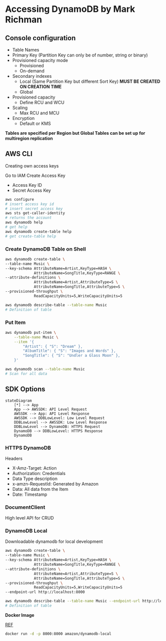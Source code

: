 # Accessing DynamoDB by Mark Richman

## Console configuration

* Table Names
* Primary Key (Partition Key can only be of number, string or binary)
* Provisioned capacity mode
    * Provisioned
    * On-demand 
* Secondary indexes
    * Local (Same Partition Key but different Sort Key) **MUST BE CREATED ON CREATION TIME**
    * Global 
* Provisioned capacity
    * Define RCU and WCU
* Scaling
    * Max RCU and MCU 
* Encryption
    * Default or KMS

**Tables are specified per Region but Global Tables can be set up for multiregion replication**

## AWS CLI

Creating own access keys

Go to IAM
Create Access Key
* Access Key ID
* Secret Access Key

```sh
aws configure
# insert access key id
# insert secret access key
aws sts get-caller-identity
# returns the account
aws dynamodb help
# get help
aws dynamodb create-table help
# get create-table help
```

### Create DynamoDB Table on Shell

```sh
aws dynamodb create-table \
--table-name Music \
--key-schema AttributeName=Artist,KeyType=HASH \
             AttributeName=SongTitle,KeyType=RANGE \
--attribute-definitions \
             AttributeName=Artist,AttributeType=S \
             AttributeName=SongTitle,AttributeType=S \
--provisioned-throughput \
             ReadCapacityUnits=5,WriteCapacityUnits=5

aws dynamodb describe-table --table-name Music
# Definition of table
```

### Put Item

```sh
aws dynamodb put-item \
    --table-name Music \
    --item '{
        "Artist": { "S": "Dream" },
        "AlbumTitle": { "S": "Images and Words" },
        "SongTitle": { "S": "Undler a Glass Moon" },
    }'

aws dynamodb scan --table-name Music
# Scan for all data
```

## SDK Options

```mermaid
stateDiagram
    [*] --> App
    App --> AWSSDK: API Level Request
    AWSSDK --> App: API Level Response
    AWSSDK --> DDBLowLevel: Low Level Request
    DDBLowLevel --> AWSSDK: Low Level Response
    DDBLowLevel --> DynamoDB: HTTPS Request
    DynamoDB --> DDBLowLevel: HTTPS Response
    DynamoDB
```

### HTTPS DynamoDB

Headers

* X-Amz-Target: Action
* Authorization: Credentials
* Data Type description
* x-amzn-RequestId: Generated by Amazon
* Data: All data from the Item
* Date: Timestamp

### DocumentClient

High level API for CRUD

### DynamoDB Local

Downloadable dynamodb for local development

```sh
aws dynamodb create-table \
--table-name Music \
--key-schema AttributeName=Artist,KeyType=HASH \
             AttributeName=SongTitle,KeyType=RANGE \
--attribute-definitions \
             AttributeName=Artist,AttributeType=S \
             AttributeName=SongTitle,AttributeType=S \
--provisioned-throughput \
             ReadCapacityUnits=5,WriteCapacityUnits=5
--endpoint-url http://localhost:8000

aws dynamodb describe-table --table-name Music --endpoint-url http://localhost:8000
# Definition of table
```

**Docker Image**

[REF](https://hub.docker.com/r/amazon/dynamodb-local/)
```sh
docker run -d -p 8000:8000 amazon/dynamodb-local
```
